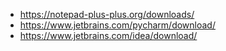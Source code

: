 * https://notepad-plus-plus.org/downloads/
* https://www.jetbrains.com/pycharm/download/
* https://www.jetbrains.com/idea/download/